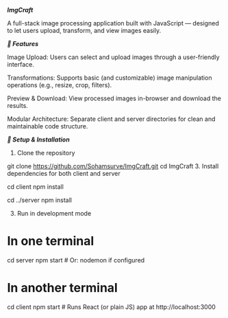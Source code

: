 ***ImgCraft***

A full-stack image processing application built with JavaScript — designed to let users upload, transform, and view images easily.

***🚀 Features***

Image Upload: Users can select and upload images through a user-friendly interface.

Transformations: Supports basic (and customizable) image manipulation operations (e.g., resize, crop, filters).

Preview & Download: View processed images in-browser and download the results.

Modular Architecture: Separate client and server directories for clean and maintainable code structure.

***🔧 Setup & Installation***

1. Clone the repository

git clone https://github.com/Sohamsurve/ImgCraft.git
cd ImgCraft
3. Install dependencies for both client and server

cd client
npm install

cd ../server
npm install

3. Run in development mode

# In one terminal
cd server
npm start             # Or: nodemon if configured

# In another terminal
cd client
npm start             # Runs React (or plain JS) app at http://localhost:3000
